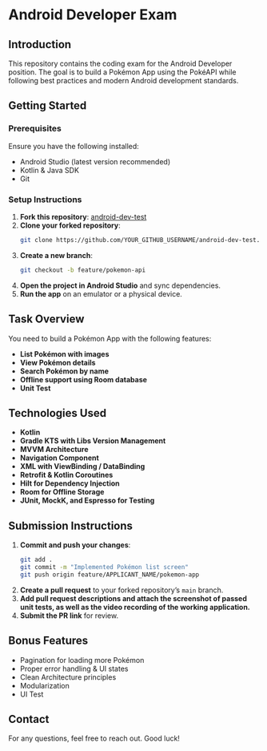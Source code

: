 # Android Developer Exam

## Introduction
This repository contains the coding exam for the Android Developer position. The goal is to build a Pokémon App using the PokéAPI while following best practices and modern Android development standards.

## Getting Started

### Prerequisites
Ensure you have the following installed:
- Android Studio (latest version recommended)
- Kotlin & Java SDK
- Git

### Setup Instructions
1. **Fork this repository**: [android-dev-test](https://github.com/Modulus-Labs-IO/android-dev-test)
2. **Clone your forked repository**:
   ```sh
   git clone https://github.com/YOUR_GITHUB_USERNAME/android-dev-test.git
   ```
3. **Create a new branch**:
   ```sh
   git checkout -b feature/pokemon-api
   ```
4. **Open the project in Android Studio** and sync dependencies.
5. **Run the app** on an emulator or a physical device.

## Task Overview
You need to build a Pokémon App with the following features:
- **List Pokémon with images**
- **View Pokémon details**
- **Search Pokémon by name**
- **Offline support using Room database**
- **Unit Test**

## Technologies Used
- **Kotlin**
- **Gradle KTS with Libs Version Management**
- **MVVM Architecture**
- **Navigation Component**
- **XML with ViewBinding / DataBinding**
- **Retrofit & Kotlin Coroutines**
- **Hilt for Dependency Injection**
- **Room for Offline Storage**
- **JUnit, MockK, and Espresso for Testing**

## Submission Instructions
1. **Commit and push your changes**:
   ```sh
   git add .
   git commit -m "Implemented Pokémon list screen"
   git push origin feature/APPLICANT_NAME/pokemon-app
   ```
2. **Create a pull request** to your forked repository’s `main` branch.
3. **Add pull request descriptions and attach the screenshot of passed unit tests, as well as the video recording of the working application.**
4. **Submit the PR link** for review.

## Bonus Features
- Pagination for loading more Pokémon
- Proper error handling & UI states
- Clean Architecture principles
- Modularization
- UI Test

## Contact
For any questions, feel free to reach out. Good luck! 
